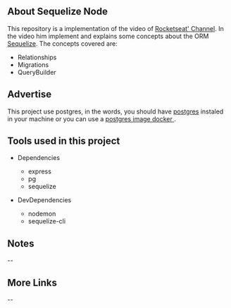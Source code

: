 ## About Sequelize Node

This repository is a implementation of the video of [Rocketseat' Channel](https://www.youtube.com/watch?v=Fbu7z5dXcRs). In the video him implement
and explains some concepts about the ORM [Sequelize](https://sequelize.org/v5/). The concepts covered are:

- Relationships
- Migrations
- QueryBuilder

## Advertise

This project use postgres, in the words, you should have [postgres](https://www.postgresql.org/) instaled in your machine or
you can use a [postgres image docker ](https://hub.docker.com/_/postgres).

## Tools used in this project

- Dependencies

  - express
  - pg
  - sequelize

- DevDependencies
  - nodemon
  - sequelize-cli

## Notes

--

## More Links

--
